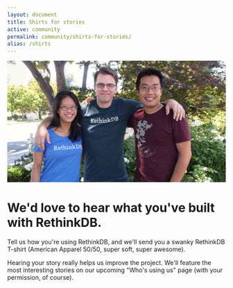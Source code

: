 ```yaml
---
layout: document
title: Shirts for stories
active: community
permalink: community/shirts-for-stories/
alias: /shirts
---
```


<img src="/assets/images/community/shirts.jpg" />

# We'd love to hear what you've built with RethinkDB.

Tell us how you're using RethinkDB, and we'll send you a swanky RethinkDB
T-shirt (American Apparel 50/50, super soft, super awesome).

Hearing your story really helps us improve the project. We'll feature the most
interesting stories on our upcoming "Who's using us" page (with your
permission, of course).

<div class="wufoo-shirts" id="wufoo-m1n164zs1q5klnu"></div>
<script type="text/javascript">var m1n164zs1q5klnu;(function(d, t) {
var s = d.createElement(t), options = {
'userName':'rethinkdb',
'formHash':'m1n164zs1q5klnu',
'autoResize':true,
'height':'557',
'async':true,
'host':'wufoo.com',
'header':'hide',
'ssl':true};
s.src = ('https:' == d.location.protocol ? 'https://' : 'http://') + 'www.wufoo.com/scripts/embed/form.js';
s.onload = s.onreadystatechange = function() {
var rs = this.readyState; if (rs) if (rs != 'complete') if (rs != 'loaded') return;
try { m1n164zs1q5klnu = new WufooForm();m1n164zs1q5klnu.initialize(options);m1n164zs1q5klnu.display(); } catch (e) {}};
var scr = d.getElementsByTagName(t)[0], par = scr.parentNode; par.insertBefore(s, scr);
})(document, 'script');</script>
